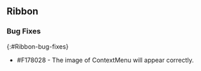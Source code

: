 ## Ribbon

### Bug Fixes
{:#Ribbon-bug-fixes}

* \#F178028 - The image of ContextMenu will appear correctly.